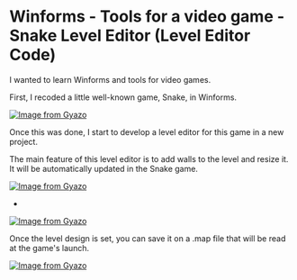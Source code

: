 Winforms - Tools for a video game - Snake Level Editor (Level Editor Code)
======================================================

I wanted to learn Winforms and tools for video games.

First, I recoded a little well-known game, Snake, in Winforms.

[![Image from Gyazo](https://i.gyazo.com/9388024e0f469c6581e9522000766b87.gif)](https://gyazo.com/9388024e0f469c6581e9522000766b87)

Once this was done, I start to develop a level editor for this game in a new project.

The main feature of this level editor is to add walls to the level and resize it. It will be automatically updated in the Snake game.

[![Image from Gyazo](https://i.gyazo.com/a0a723a69faafb35f0beab49eb1341c5.gif)](https://gyazo.com/a0a723a69faafb35f0beab49eb1341c5)

-

[![Image from Gyazo](https://i.gyazo.com/51979fe4b1592de804bb72e5b75a3902.gif)](https://gyazo.com/51979fe4b1592de804bb72e5b75a3902)

Once the level design is set, you can save it on a .map file that will be read at the game's launch.

[![Image from Gyazo](https://i.gyazo.com/af7868700907181a0d31200eb6d21f2a.gif)](https://gyazo.com/af7868700907181a0d31200eb6d21f2a)

